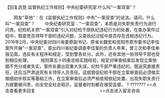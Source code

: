 【回复选登·监督执纪工作规则】中央纪委研究室:什么叫"一案双查"？











　　网友"草地"：在《监督执纪工作规则》中有"一案双查"的说法。请问，什么叫"一案双查"？
　　中央纪委研究室："一案双查"，本质是对失职失责行为进行问责。纪检机关把"一案双查"引入对纪检干部执纪违纪行为的处置，在查办案件过程中，既查党员领导干部的违纪问题，又查执纪过程中是否存在违规违纪行为。2016年2月，中央纪委对四川省委原副书记、原省长魏宏和资阳市原市委书记李佳案件开展"一案双查"，查出四川省纪委调查李佳案的负责人李某，曾三次和李佳单独见面，违反有关程序和规定，受到警告处分。此外，还有其他一些领导干部也受到相应处理。
　　规则第五十四条总结实践经验，规定对审查结束后发现立案依据不充分或者失实，案件处置出现重大失误，纪检干部严重违纪的，既追究直接责任，还应当严肃追究有关领导人员责任。这就督促纪检干部在立案审查前必须做实做细初步核实等基础工作，在立案审查后必须严格依规依纪处置，出现失职失责行为就要被问责，向全党全社会昭示，监督者时刻都在接受监督。
? ???????
\>\>点击查看更多回复　　　　　　　　　　　　　　　\>\>点击进入留言咨询
